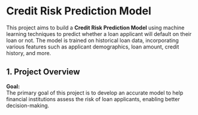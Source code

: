# Credit Risk Prediction Model

This project aims to build a **Credit Risk Prediction Model** using machine learning techniques to predict whether a loan applicant will default on their loan or not. The model is trained on historical loan data, incorporating various features such as applicant demographics, loan amount, credit history, and more.

## 1. Project Overview

**Goal:**  
The primary goal of this project is to develop an accurate model to help financial institutions assess the risk of loan applicants, enabling better decision-making.
